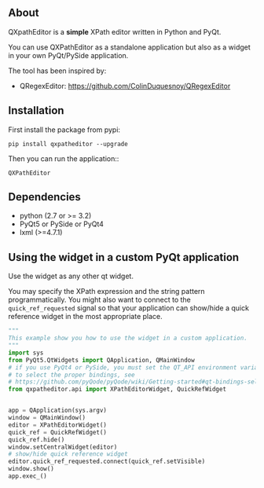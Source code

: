 About
-----

QXpathEditor is a **simple** XPath editor written in Python and
PyQt.

You can use QXPathEditor as a standalone application but also as a widget
in your own PyQt/PySide application.


The tool has been inspired by:

- QRegexEditor: https://github.com/ColinDuquesnoy/QRegexEditor


Installation
------------

First install the package from pypi:

    pip install qxpatheditor --upgrade

Then you can run the application::

    QXPathEditor

Dependencies
------------

- python (2.7 or >= 3.2)
- PyQt5 or PySide or PyQt4
- lxml (>=4.7.1)

Using the widget in a custom PyQt application
---------------------------------------------

Use the widget as any other qt widget.

You may specify the XPath expression and the string pattern programmatically.
You might also want to connect to the ``quick_ref_requested`` signal so that your
application can show/hide a quick reference widget in the most appropriate place.


```python
"""
This example show you how to use the widget in a custom application.
"""
import sys
from PyQt5.QtWidgets import QApplication, QMainWindow
# if you use PyQt4 or PySide, you must set the QT_API environment variable
# to select the proper bindings, see
# https://github.com/pyQode/pyQode/wiki/Getting-started#qt-bindings-selection
from qxpatheditor.api import XPathEditorWidget, QuickRefWidget


app = QApplication(sys.argv)
window = QMainWindow()
editor = XPathEditorWidget()
quick_ref = QuickRefWidget()
quick_ref.hide()
window.setCentralWidget(editor)
# show/hide quick reference widget
editor.quick_ref_requested.connect(quick_ref.setVisible)
window.show()
app.exec_()
```
